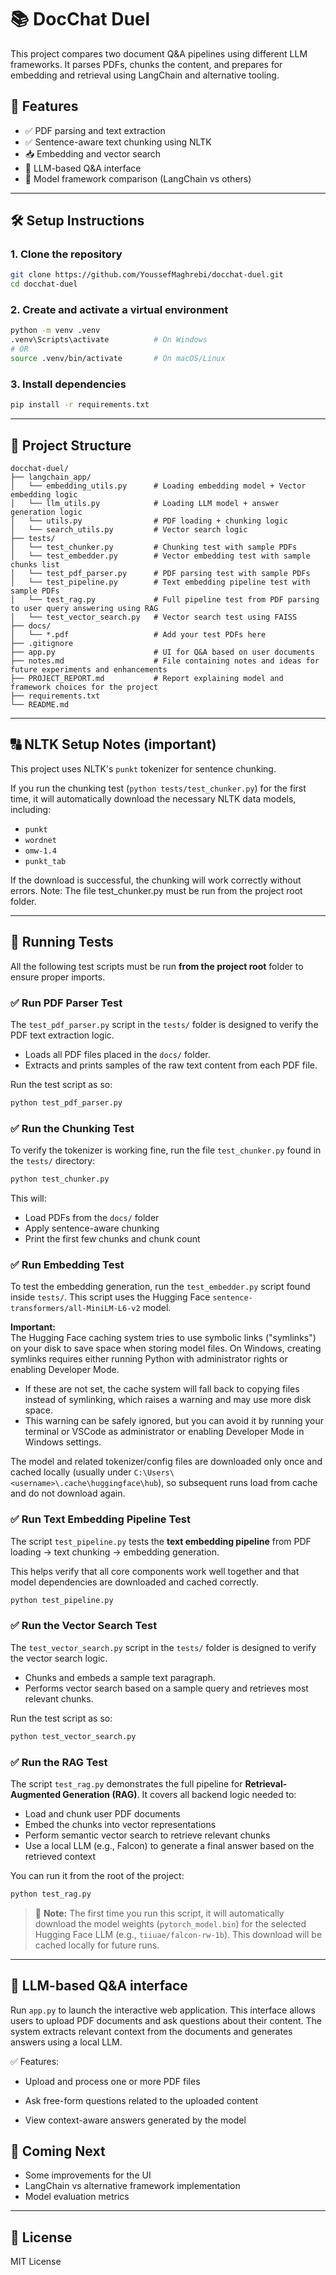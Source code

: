 # 📚 DocChat Duel

This project compares two document Q&A pipelines using different LLM frameworks. It parses PDFs, chunks the content, and prepares for embedding and retrieval using LangChain and alternative tooling.

## 🚀 Features

- ✅ PDF parsing and text extraction
- ✅ Sentence-aware text chunking using NLTK
- 📥 Embedding and vector search 
- 💬 LLM-based Q&A interface 
- 🧪 Model framework comparison (LangChain vs others)

---

## 🛠️ Setup Instructions

### 1. Clone the repository

```bash
git clone https://github.com/YoussefMaghrebi/docchat-duel.git
cd docchat-duel
```

### 2. Create and activate a virtual environment

```bash
python -m venv .venv
.venv\Scripts\activate          # On Windows
# OR
source .venv/bin/activate       # On macOS/Linux
```

### 3. Install dependencies

```bash
pip install -r requirements.txt
```

---

## 📂 Project Structure

```
docchat-duel/
├── langchain_app/
│   └── embedding_utils.py      # Loading embedding model + Vector embedding logic
│   └── llm_utils.py            # Loading LLM model + answer generation logic
│   └── utils.py                # PDF loading + chunking logic
│   └── search_utils.py         # Vector search logic
├── tests/
│   └── test_chunker.py         # Chunking test with sample PDFs
│   └── test_embedder.py        # Vector embedding test with sample chunks list
│   └── test_pdf_parser.py      # PDF parsing test with sample PDFs
│   └── test_pipeline.py        # Text embedding pipeline test with sample PDFs
│   └── test_rag.py             # Full pipeline test from PDF parsing to user query answering using RAG
│   └── test_vector_search.py   # Vector search test using FAISS 
├── docs/
│   └── *.pdf                   # Add your test PDFs here
├── .gitignore
├── app.py                      # UI for Q&A based on user documents
├── notes.md                    # File containing notes and ideas for future experiments and enhancements
├── PROJECT_REPORT.md           # Report explaining model and framework choices for the project
├── requirements.txt
└── README.md
```

---
## 🔠 NLTK Setup Notes (important)

This project uses NLTK's `punkt` tokenizer for sentence chunking.

If you run the chunking test (`python tests/test_chunker.py`) for the first time, it will automatically download the necessary NLTK data models, including:

- `punkt`
- `wordnet`
- `omw-1.4`
- `punkt_tab`

If the download is successful, the chunking will work correctly without errors.
Note: The file test_chunker.py must be run from the project root folder.

---
## 🧪 Running Tests

All the following test scripts must be run **from the project root** folder to ensure proper imports.

### ✅ Run PDF Parser Test

The `test_pdf_parser.py` script in the `tests/` folder is designed to verify the PDF text extraction logic.  

- Loads all PDF files placed in the `docs/` folder.
- Extracts and prints samples of the raw text content from each PDF file.

Run the test script as so:

```bash
python test_pdf_parser.py
```

### ✅ Run the Chunking Test

To verify the tokenizer is working fine, run the file `test_chunker.py` found in the `tests/` directory:

```bash
python test_chunker.py
```

This will:
- Load PDFs from the `docs/` folder
- Apply sentence-aware chunking
- Print the first few chunks and chunk count

### ✅ Run Embedding Test

To test the embedding generation, run the `test_embedder.py` script found inside `tests/`. This script uses the Hugging Face `sentence-transformers/all-MiniLM-L6-v2` model.

**Important:**  
The Hugging Face caching system tries to use symbolic links ("symlinks") on your disk to save space when storing model files. On Windows, creating symlinks requires either running Python with administrator rights or enabling Developer Mode.  
- If these are not set, the cache system will fall back to copying files instead of symlinking, which raises a warning and may use more disk space.  
- This warning can be safely ignored, but you can avoid it by running your terminal or VSCode as administrator or enabling Developer Mode in Windows settings.

The model and related tokenizer/config files are downloaded only once and cached locally (usually under `C:\Users\<username>\.cache\huggingface\hub`), so subsequent runs load from cache and do not download again.

### ✅ Run Text Embedding Pipeline Test

The script `test_pipeline.py` tests the **text embedding pipeline** from PDF loading → text chunking → embedding generation.

This helps verify that all core components work well together and that model dependencies are downloaded and cached correctly.

```bash
python test_pipeline.py
```

### ✅ Run the Vector Search Test

The `test_vector_search.py` script in the `tests/` folder is designed to verify the vector search logic.  

- Chunks and embeds a sample text paragraph.
- Performs vector search based on a sample query and retrieves most relevant chunks.

Run the test script as so:

```bash
python test_vector_search.py
```

### ✅ Run the RAG Test

The script `test_rag.py` demonstrates the full pipeline for **Retrieval-Augmented Generation (RAG)**. It covers all backend logic needed to:

* Load and chunk user PDF documents
* Embed the chunks into vector representations
* Perform semantic vector search to retrieve relevant chunks
* Use a local LLM (e.g., Falcon) to generate a final answer based on the retrieved context

You can run it from the root of the project:

```bash
python test_rag.py
```

> 📌 **Note:** The first time you run this script, it will automatically download the model weights (`pytorch_model.bin`) for the selected Hugging Face LLM (e.g., `tiiuae/falcon-rw-1b`). This download will be cached locally for future runs.

---
## 💬 LLM-based Q&A interface

Run `app.py` to launch the interactive web application. This interface allows users to upload PDF documents and ask questions about their content. The system extracts relevant context from the documents and generates answers using a local LLM.

✅ Features:

- Upload and process one or more PDF files

- Ask free-form questions related to the uploaded content

- View context-aware answers generated by the model 

## 🔮 Coming Next

- Some improvements for the UI
- LangChain vs alternative framework implementation
- Model evaluation metrics

---

## 📄 License

MIT License